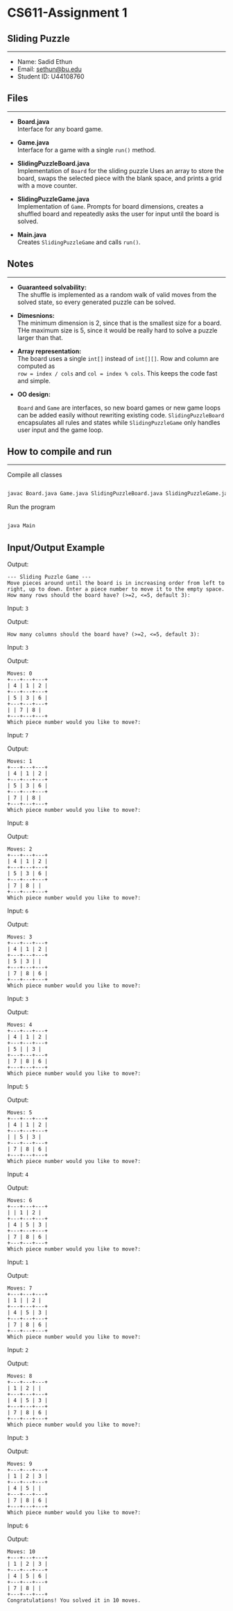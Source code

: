 # CS611-Assignment 1

## Sliding Puzzle

---

-   Name: Sadid Ethun
-   Email: sethun@bu.edu
-   Student ID: U44108760

## Files

---

-   **Board.java**  
    Interface for any board game.

-   **Game.java**  
    Interface for a game with a single `run()` method.

-   **SlidingPuzzleBoard.java**  
    Implementation of `Board` for the sliding puzzle Uses an array to store the board, swaps the selected piece with the blank space, and prints a grid with a move counter.

-   **SlidingPuzzleGame.java**  
    Implementation of `Game`. Prompts for board dimensions, creates a shuffled board and repeatedly asks the user for input until the board is solved.

-   **Main.java**  
    Creates `SlidingPuzzleGame` and calls `run()`.

## Notes

---

-   **Guaranteed solvability:**  
    The shuffle is implemented as a random walk of valid moves from the solved state, so every generated puzzle can be solved.

-   **Dimesnions:**  
    The minimum dimension is 2, since that is the smallest size for a board. THe maximum size is 5, since it would be really hard to solve a puzzle larger than that.

-   **Array representation:**  
    The board uses a single `int[]` instead of `int[][]`. Row and column are computed as  
    `row = index / cols` and `col = index % cols`. This keeps the code fast and simple.

-   **OO design:**

    `Board` and `Game` are interfaces, so new board games or new game loops can be added easily without rewriting existing code. `SlidingPuzzleBoard` encapsulates all rules and states while `SlidingPuzzleGame` only handles user input and the game loop.

## How to compile and run

---

Compile all classes

```bash

javac Board.java Game.java SlidingPuzzleBoard.java SlidingPuzzleGame.java Main.java
```

Run the program

```bash

java Main
```

## Input/Output Example

Output:

```
--- Sliding Puzzle Game ---
Move pieces around until the board is in increasing order from left to right, up to down. Enter a piece number to move it to the empty space.
How many rows should the board have? (>=2, <=5, default 3):
```

Input: `3`

Output:

```
How many columns should the board have? (>=2, <=5, default 3):
```

Input: `3`

Output:

```
Moves: 0
+---+---+---+
| 4 | 1 | 2 |
+---+---+---+
| 5 | 3 | 6 |
+---+---+---+
| | 7 | 8 |
+---+---+---+
Which piece number would you like to move?:
```

Input: `7`

Output:

```
Moves: 1
+---+---+---+
| 4 | 1 | 2 |
+---+---+---+
| 5 | 3 | 6 |
+---+---+---+
| 7 | | 8 |
+---+---+---+
Which piece number would you like to move?:
```

Input: `8`

Output:

```
Moves: 2
+---+---+---+
| 4 | 1 | 2 |
+---+---+---+
| 5 | 3 | 6 |
+---+---+---+
| 7 | 8 | |
+---+---+---+
Which piece number would you like to move?:
```

Input: `6`

Output:

```
Moves: 3
+---+---+---+
| 4 | 1 | 2 |
+---+---+---+
| 5 | 3 | |
+---+---+---+
| 7 | 8 | 6 |
+---+---+---+
Which piece number would you like to move?:
```

Input: `3`

Output:

```
Moves: 4
+---+---+---+
| 4 | 1 | 2 |
+---+---+---+
| 5 | | 3 |
+---+---+---+
| 7 | 8 | 6 |
+---+---+---+
Which piece number would you like to move?:
```

Input: `5`

Output:

```
Moves: 5
+---+---+---+
| 4 | 1 | 2 |
+---+---+---+
| | 5 | 3 |
+---+---+---+
| 7 | 8 | 6 |
+---+---+---+
Which piece number would you like to move?:
```

Input: `4`

Output:

```
Moves: 6
+---+---+---+
| | 1 | 2 |
+---+---+---+
| 4 | 5 | 3 |
+---+---+---+
| 7 | 8 | 6 |
+---+---+---+
Which piece number would you like to move?:
```

Input: `1`

Output:

```
Moves: 7
+---+---+---+
| 1 | | 2 |
+---+---+---+
| 4 | 5 | 3 |
+---+---+---+
| 7 | 8 | 6 |
+---+---+---+
Which piece number would you like to move?:
```

Input: `2`

Output:

```
Moves: 8
+---+---+---+
| 1 | 2 | |
+---+---+---+
| 4 | 5 | 3 |
+---+---+---+
| 7 | 8 | 6 |
+---+---+---+
Which piece number would you like to move?:
```

Input: `3`

Output:

```
Moves: 9
+---+---+---+
| 1 | 2 | 3 |
+---+---+---+
| 4 | 5 | |
+---+---+---+
| 7 | 8 | 6 |
+---+---+---+
Which piece number would you like to move?:
```

Input: `6`

Output:

```
Moves: 10
+---+---+---+
| 1 | 2 | 3 |
+---+---+---+
| 4 | 5 | 6 |
+---+---+---+
| 7 | 8 | |
+---+---+---+
Congratulations! You solved it in 10 moves.
```
